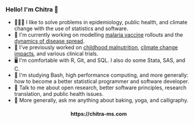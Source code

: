 ### Hello! I'm Chitra 🥳

- 👩🏽‍💻 I like to solve problems in epidemiology, public health, and climate change with the use of statistics and software.
- 🤔 I'm currently working on modelling [malaria vaccine](https://www.who.int/news-room/questions-and-answers/item/q-a-on-rts-s-malaria-vaccine) rollouts and the [dynamics of disease spread](https://github.com/idem-lab/conmat).
- 🧐 I've previously worked on [childhood malnutrition](https://scholar.google.com/citations?view_op=view_citation&hl=en&user=_FXal5cAAAAJ&citation_for_view=_FXal5cAAAAJ:u5HHmVD_uO8C), 
[climate change impacts](https://scholar.google.com/citations?view_op=view_citation&hl=en&user=_FXal5cAAAAJ&citation_for_view=_FXal5cAAAAJ:Tyk-4Ss8FVUC), and various clinical trials.
- 🖥️ I'm comfortable with R, Git, and SQL. I also do some Stata, SAS, and C.
- 📝 I'm studying Bash, high performance computing, and more generally: how to become a better statistical programmer and software developer.
- 🌱 Talk to me about open research, better software principles, research translation, and public health issues.
- 💬 More generally, ask me anything about baking, yoga, and calligraphy.

<h4 align="center">https://chitra-ms.com</h4>
